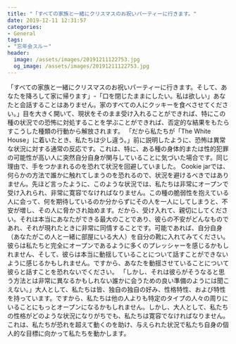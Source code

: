 ```yaml
---
title: "「すべての家族と一緒にクリスマスのお祝いパーティーに行きます。"
date: 2019-12-11 12:31:57
categories:
- General
tags:
- "忘年会スルー"
header:
  image: /assets/images/20191211122753.jpg
  og_image: /assets/images/20191211122753.jpg
---
```


「すべての家族と一緒にクリスマスのお祝いパーティーに行きます。そして、あなたを降ろして家に帰ります」-「口を閉じたままにしたい。私は欲しい」あなたと会話することはありません。家のすべての人にクッキーを食べさせてください。」目を大きく開いて、現状をそのまま受け入れることができれば、特にこの種の状況での恐怖に対処することを学ぶことができれば、否定的な結果をもたらすこうした種類の行動から解放されます。 「だから私たちが「The White House」に着いたとき、私たちは少し違う。」前に説明したように、恐怖は異常な状況に対する通常の反応です。これは、特に、ある種の身体的または性的犯罪の可能性が高い人に突然自分自身が関与していることに気づいた場合です。同じ理由で、手をつかまれるのを恐れて状況を回避していました。 Cookie jarでは、何らかの方法で誰かに触れてしまうのを恐れるので、状況を避けるべきではありません。先ほど言ったように、このような状況では、私たちは非常にオープンで受け入れられ、非常に寛容でなければなりません。この種の脆弱性を抱えている人に会って、何を期待しているのか分からずにその人を一人にしてしまうと、不安が増し、その人に脅かされ始めます。だから、受け入れて、親切にしてください。それは本当にあなたができる最大のことであり、彼らの不安がどんなものであれ、それが現れたときに非常に同情することです。可能であれば、自分自身（あなたがこの人と一緒に部屋にいる大人）を自分の靴に入れてみてください。彼らは私たちと完全にオープンであるように多くのプレッシャーを感じるかもしれません、そして、彼らは本当に動揺していることについて話すことができないように感じるかもしれません。ですから、あなたを動揺させていることについて彼らと話すことを恐れないでください。 「しかし、それは彼らがそうなると思う方法とは非常に異なるかもしれない誰かに会うための良い準備のようには聞こえない。」大人として、私たちは皆、独自の独自の好み、性格特性、および特性を持っています。ですから、私たちは他の人よりも特定のタイプの人々の周りにいることにもっとオープンになるかもしれません。しかし、大人として、私たちの性格がどのような状況になりがちでも、私たちは寛容でなければなりません。これは、私たちが恐れを超えて動くのを助け、与えられた状況で私たち自身の個人的な目標に向かって私たちを動かします。
